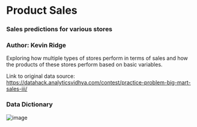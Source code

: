 # **Product Sales**
### Sales predictions for various stores
### Author: Kevin Ridge

Exploring how multiple types of stores perform in terms of sales and how the products of these stores perform based on basic variables.

Link to original data source: https://datahack.analyticsvidhya.com/contest/practice-problem-big-mart-sales-iii/

### **Data Dictionary**

![image](https://user-images.githubusercontent.com/126993169/230653647-9deec3e4-4899-4ad0-92b8-d38054aa5be6.png)
